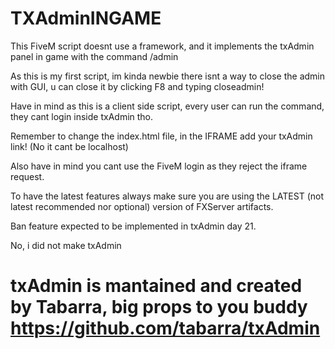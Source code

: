 # TXAdminINGAME
This FiveM script doesnt use a framework, and it implements the txAdmin panel in game with the command /admin

As this is my first script, im kinda newbie there isnt a way to close the admin with GUI, u can close it by clicking F8 and typing closeadmin!

Have in mind as this is a client side script, every user can run the command, they cant login inside txAdmin tho.

Remember to change the index.html file, in the IFRAME add your txAdmin link! (No it cant be localhost)

Also have in mind you cant use the FiveM login as they reject the iframe request.

To have the latest features always make sure you are using the LATEST (not latest recommended nor optional) version of FXServer artifacts.

Ban feature expected to be implemented in txAdmin day 21.

No, i did not make txAdmin
# txAdmin is mantained and created by Tabarra, big props to you buddy https://github.com/tabarra/txAdmin
